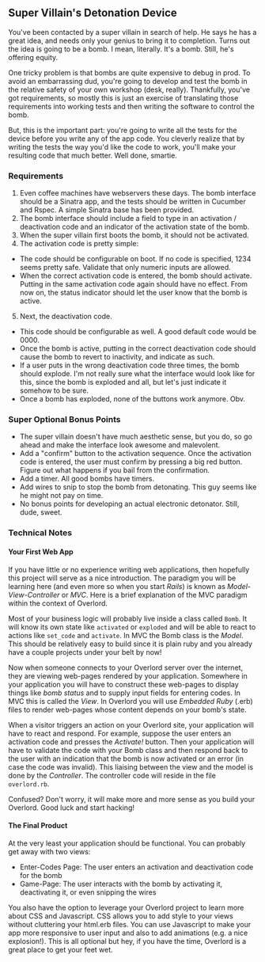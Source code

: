 ## Super Villain's Detonation Device

You've been contacted by a super villain in search of help. He says he has a great idea, and needs only your genius to bring it to completion. Turns out the idea is going to be a bomb. I mean, literally. It's a bomb. Still, he's offering equity.

One tricky problem is that bombs are quite expensive to debug in prod. To avoid an embarrassing dud, you're going to develop and test the bomb in the relative safety of your own workshop (desk, really). Thankfully, you've got requirements, so mostly this is just an exercise of translating those requirements into working tests and then writing the software to control the bomb. 

But, this is the important part: you're going to write all the tests for the device before you write any of the app code. You cleverly realize that by writing the tests the way you'd like the code to work, you'll make your resulting code that much better. Well done, smartie.

### Requirements

1. Even coffee machines have webservers these days. The bomb interface should be a Sinatra app, and the tests should be written in Cucumber and Rspec. A simple Sinatra base has been provided.
2. The bomb interface should include a field to type in an activation / deactivation code and an indicator of the activation state of the bomb.
3. When the super villain first boots the bomb, it should not be activated.
4. The activation code is pretty simple:
  * The code should be configurable on boot. If no code is specified, 1234 seems pretty safe. Validate that only numeric inputs are allowed.
  * When the correct activation code is entered, the bomb should activate. Putting in the same activation code again should have no effect. From now on, the status indicator should let the user know that the bomb is active.
5. Next, the deactivation code.
  * This code should be configurable as well. A good default code would be 0000.
  * Once the bomb is active, putting in the correct deactivation code should cause the bomb to revert to inactivity, and indicate as such.
  * If a user puts in the wrong deactivation code three times, the bomb should explode. I'm not really sure what the interface would look like for this, since the bomb is exploded and all, but let's just indicate it somehow to be sure.
  * Once a bomb has exploded, none of the buttons work anymore. Obv.


### Super Optional Bonus Points
* The super villain doesn't have much aesthetic sense, but you do, so go ahead and make the interface look awesome and malevolent.
* Add a "confirm" button to the activation sequence. Once the activation code is entered, the user must confirm by pressing a big red button. Figure out what happens if you bail from the confirmation.
* Add a timer. All good bombs have timers.
* Add wires to snip to stop the bomb from detonating. This guy seems like he might not pay on time.
* No bonus points for developing an actual electronic detonator. Still, dude, sweet.

### Technical Notes

#### Your First Web App

If you have little or no experience writing web applications, then hopefully this project will serve as a nice introduction. The paradigm you will be learning here (and even more so when you start _Rails_) is known as _Model-View-Controller_ or _MVC_. Here is a brief explanation of the MVC paradigm within the context of Overlord.

Most of your business logic will probably live inside a class called `Bomb`. It will know its own state like `activated` or `exploded` and will be able to react to actions like `set_code` and `activate`. In MVC the Bomb class is the _Model_. This should be relatively easy to build since it is plain ruby and you already have a couple projects under your belt by now!

Now when someone connects to your Overlord server over the internet, they are viewing web-pages rendered by your application. Somewhere in your application you will have to construct these web-pages to display things like _bomb status_ and to supply input fields for entering codes. In MVC this is called the _View_. In Overlord you will use _Embedded Ruby_ (.erb) files to render web-pages whose content depends on your bomb's state.

When a visitor triggers an action on your Overlord site, your application will have to react and respond. For example, suppose the user enters an activation code and presses the _Activate!_ button. Then your application will have to validate the code with your Bomb class and then respond back to the user with an indication that the bomb is now activated or an error (in case the code was invalid). This liaising between the view and the model is done by the _Controller_. The controller code will reside in the file `overlord.rb`.

Confused? Don't worry, it will make more and more sense as you build your Overlord. Good luck and start hacking!

#### The Final Product

At the very least your application should be functional. You can probably get away with two views:
  * Enter-Codes Page: The user enters an activation and deactivation code for the bomb
  * Game-Page: The user interacts with the bomb by activating it, deactivating it, or even snipping the wires

You also have the option to leverage your Overlord project to learn more about CSS and Javascript. CSS allows you to add style to your views without cluttering your html.erb files. You can use Javascript to make your app more responsive to user input and also to add animations (e.g. a nice explosion!). This is all optional but hey, if you have the time, Overlord is a great place to get your feet wet.
